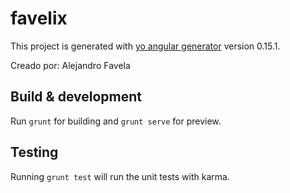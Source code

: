 # favelix

This project is generated with [yo angular generator](https://github.com/yeoman/generator-angular)
version 0.15.1.

Creado por: Alejandro Favela

## Build & development

Run `grunt` for building and `grunt serve` for preview.

## Testing

Running `grunt test` will run the unit tests with karma.
